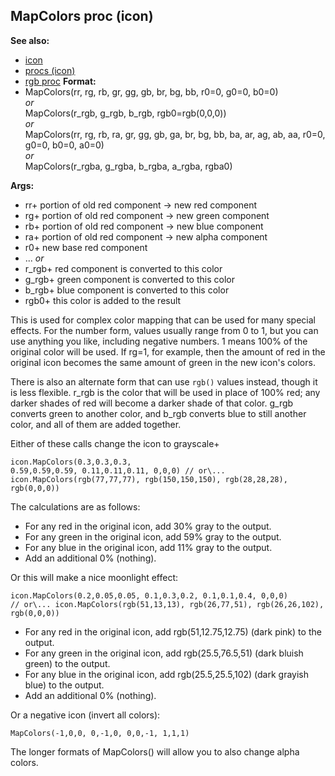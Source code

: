 ## MapColors proc (icon)
**See also:**
+   [icon](/ref/icon.md) 
+   [procs (icon)](/ref/icon/proc.md) 
+   [rgb proc](/ref/proc/rgb.md) <!-- -->
**Format:**
+   MapColors(rr, rg, rb, gr, gg, gb, br, bg, bb, r0=0, g0=0, b0=0)\
    *or*\
    MapColors(r_rgb, g_rgb, b_rgb, rgb0=rgb(0,0,0))\
    *or*\
    MapColors(rr, rg, rb, ra, gr, gg, gb, ga, br, bg, bb, ba, ar, ag,
    ab, aa, r0=0, g0=0, b0=0, a0=0)\
    *or*\
    MapColors(r_rgba, g_rgba, b_rgba, a_rgba, rgba0)
<!-- -->
**Args:**
+   rr+ portion of old red component -\> new red component
+   rg+ portion of old red component -\> new green component
+   rb+ portion of old red component -\> new blue component
+   ra+ portion of old red component -\> new alpha component
+   r0+ new base red component
+   \...
*or*
+   r_rgb+ red component is converted to this color
+   g_rgb+ green component is converted to this color
+   b_rgb+ blue component is converted to this color
+   rgb0+ this color is added to the result


This is used for complex color mapping that can be used for
many special effects. For the number form, values usually range from 0
to 1, but you can use anything you like, including negative numbers. 1
means 100% of the original color will be used. If rg=1, for example,
then the amount of red in the original icon becomes the same amount of
green in the new icon\'s colors. 

There is also an alternate
form that can use `rgb()` values instead, though it is less flexible.
r_rgb is the color that will be used in place of 100% red; any darker
shades of red will become a darker shade of that color. g_rgb converts
green to another color, and b_rgb converts blue to still another color,
and all of them are added together. 

Either of these calls
change the icon to grayscale+ 
```
icon.MapColors(0.3,0.3,0.3,
0.59,0.59,0.59, 0.11,0.11,0.11, 0,0,0) // or\...
icon.MapColors(rgb(77,77,77), rgb(150,150,150), rgb(28,28,28),
rgb(0,0,0))
```
 

The calculations are as follows:
-   For any red in the original icon, add 30% gray to the output.
-   For any green in the original icon, add 59% gray to the output.
-   For any blue in the original icon, add 11% gray to the output.
-   Add an additional 0% (nothing).


Or this will make a nice moonlight effect:

```
icon.MapColors(0.2,0.05,0.05, 0.1,0.3,0.2, 0.1,0.1,0.4, 0,0,0)
// or\... icon.MapColors(rgb(51,13,13), rgb(26,77,51), rgb(26,26,102),
rgb(0,0,0)) 
```

-   For any red in the original icon, add rgb(51,12.75,12.75) (dark
    pink) to the output.
-   For any green in the original icon, add rgb(25.5,76.5,51) (dark
    bluish green) to the output.
-   For any blue in the original icon, add rgb(25.5,25.5,102) (dark
    grayish blue) to the output.
-   Add an additional 0% (nothing).


Or a negative icon (invert all colors):

```
MapColors(-1,0,0, 0,-1,0, 0,0,-1, 1,1,1)
```



The longer formats of MapColors() will allow you to also change
alpha colors.